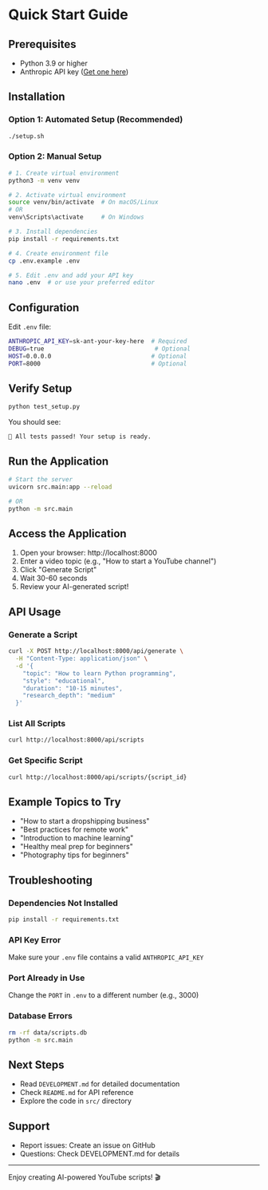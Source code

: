 # Quick Start Guide

## Prerequisites

- Python 3.9 or higher
- Anthropic API key ([Get one here](https://console.anthropic.com/))

## Installation

### Option 1: Automated Setup (Recommended)

```bash
./setup.sh
```

### Option 2: Manual Setup

```bash
# 1. Create virtual environment
python3 -m venv venv

# 2. Activate virtual environment
source venv/bin/activate  # On macOS/Linux
# OR
venv\Scripts\activate     # On Windows

# 3. Install dependencies
pip install -r requirements.txt

# 4. Create environment file
cp .env.example .env

# 5. Edit .env and add your API key
nano .env  # or use your preferred editor
```

## Configuration

Edit `.env` file:

```bash
ANTHROPIC_API_KEY=sk-ant-your-key-here  # Required
DEBUG=true                               # Optional
HOST=0.0.0.0                            # Optional
PORT=8000                               # Optional
```

## Verify Setup

```bash
python test_setup.py
```

You should see:
```
🎉 All tests passed! Your setup is ready.
```

## Run the Application

```bash
# Start the server
uvicorn src.main:app --reload

# OR
python -m src.main
```

## Access the Application

1. Open your browser: http://localhost:8000
2. Enter a video topic (e.g., "How to start a YouTube channel")
3. Click "Generate Script"
4. Wait 30-60 seconds
5. Review your AI-generated script!

## API Usage

### Generate a Script

```bash
curl -X POST http://localhost:8000/api/generate \
  -H "Content-Type: application/json" \
  -d '{
    "topic": "How to learn Python programming",
    "style": "educational",
    "duration": "10-15 minutes",
    "research_depth": "medium"
  }'
```

### List All Scripts

```bash
curl http://localhost:8000/api/scripts
```

### Get Specific Script

```bash
curl http://localhost:8000/api/scripts/{script_id}
```

## Example Topics to Try

- "How to start a dropshipping business"
- "Best practices for remote work"
- "Introduction to machine learning"
- "Healthy meal prep for beginners"
- "Photography tips for beginners"

## Troubleshooting

### Dependencies Not Installed
```bash
pip install -r requirements.txt
```

### API Key Error
Make sure your `.env` file contains a valid `ANTHROPIC_API_KEY`

### Port Already in Use
Change the `PORT` in `.env` to a different number (e.g., 3000)

### Database Errors
```bash
rm -rf data/scripts.db
python -m src.main
```

## Next Steps

- Read `DEVELOPMENT.md` for detailed documentation
- Check `README.md` for API reference
- Explore the code in `src/` directory

## Support

- Report issues: Create an issue on GitHub
- Questions: Check DEVELOPMENT.md for details

---

Enjoy creating AI-powered YouTube scripts! 🎬
